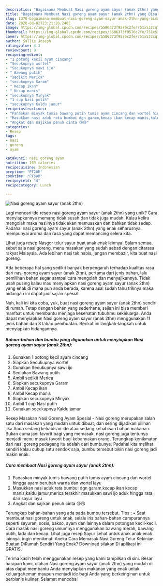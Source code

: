 ```yaml
---
description: "Bagaimana Membuat Nasi goreng ayam sayur (anak 2thn) yang Bisa Manjain Lidah"
title: "Bagaimana Membuat Nasi goreng ayam sayur (anak 2thn) yang Bisa Manjain Lidah"
slug: 1370-bagaimana-membuat-nasi-goreng-ayam-sayur-anak-2thn-yang-bisa-manjain-lidah
date: 2020-08-02T23:21:28.240Z
image: https://img-global.cpcdn.com/recipes/5586373f9576c2fe/751x532cq70/nasi-goreng-ayam-sayur-anak-2thn-foto-resep-utama.jpg
thumbnail: https://img-global.cpcdn.com/recipes/5586373f9576c2fe/751x532cq70/nasi-goreng-ayam-sayur-anak-2thn-foto-resep-utama.jpg
cover: https://img-global.cpcdn.com/recipes/5586373f9576c2fe/751x532cq70/nasi-goreng-ayam-sayur-anak-2thn-foto-resep-utama.jpg
author: Sallie Joseph
ratingvalue: 4.3
reviewcount: 9
recipeingredient:
- "1 potong kecil ayam cincang"
- "Secukupnya wortel"
- "Secukupnya sawi ijo"
- " Bawang putih"
- "sedikit Merica"
- "secukupnya Garam"
- " Kecap ikan"
- " Kecap manis"
- "secukupnya Minyak"
- "1 cup Nasi putih"
- "secukupnya Kaldu jamur"
recipeinstructions:
- "Panaskan minyak tumis bawang putih tumis ayam cincang dan wortel hingga ayam berubah warna dan wortel layu"
- "Masukkan nasi aduk rata bumbui dgn garam,kecap ikan kecap manis,kaldu jamur,merica terakhir masukkan sawi ijo aduk hingga rata dan sayur layu"
- "Angkat dan sajikan penuh cinta 😘😘"
categories:
- Resep
tags:
- nasi
- goreng
- ayam

katakunci: nasi goreng ayam 
nutrition: 169 calories
recipecuisine: Indonesian
preptime: "PT20M"
cooktime: "PT60M"
recipeyield: "4"
recipecategory: Lunch

---
```



![Nasi goreng ayam sayur (anak 2thn)](https://img-global.cpcdn.com/recipes/5586373f9576c2fe/751x532cq70/nasi-goreng-ayam-sayur-anak-2thn-foto-resep-utama.jpg)

Lagi mencari ide resep nasi goreng ayam sayur (anak 2thn) yang unik? Cara menyiapkannya memang tidak susah dan tidak juga mudah. Kalau keliru mengolah maka hasilnya tidak akan memuaskan dan bahkan tidak sedap. Padahal nasi goreng ayam sayur (anak 2thn) yang enak seharusnya mempunyai aroma dan rasa yang dapat memancing selera kita.

Lihat juga resep Nasgor telur sayur buat anak enak lainnya. Salam semua, sebut saja nasi goreng, menu masakan yang sudah sebati dengan citarasa rakyat Malaysia. Ada lebihan nasi tak habis, jangan membazir, kita buat nasi goreng.

Ada beberapa hal yang sedikit banyak berpengaruh terhadap kualitas rasa dari nasi goreng ayam sayur (anak 2thn), pertama dari jenis bahan, lalu pemilihan bahan segar sampai cara mengolah dan menyajikannya. Tidak usah pusing kalau mau menyiapkan nasi goreng ayam sayur (anak 2thn) yang enak di mana pun anda berada, karena asal sudah tahu triknya maka hidangan ini dapat jadi sajian spesial.


Nah, kali ini kita coba, yuk, buat nasi goreng ayam sayur (anak 2thn) sendiri di rumah. Tetap dengan bahan yang sederhana, sajian ini bisa memberi manfaat untuk membantu menjaga kesehatan tubuhmu sekeluarga. Anda dapat menyiapkan Nasi goreng ayam sayur (anak 2thn) menggunakan 11 jenis bahan dan 3 tahap pembuatan. Berikut ini langkah-langkah untuk menyiapkan hidangannya.

<!--inarticleads1-->

##### Bahan-bahan dan bumbu yang digunakan untuk menyiapkan Nasi goreng ayam sayur (anak 2thn):

1. Gunakan 1 potong kecil ayam cincang
1. Siapkan Secukupnya wortel
1. Gunakan Secukupnya sawi ijo
1. Sediakan  Bawang putih
1. Ambil sedikit Merica
1. Siapkan secukupnya Garam
1. Ambil  Kecap ikan
1. Ambil  Kecap manis
1. Siapkan secukupnya Minyak
1. Ambil 1 cup Nasi putih
1. Gunakan secukupnya Kaldu jamur


Resep Masakan Nasi Goreng Ayam Spesial - Nasi goreng merupakan salah satu dari masakan yang mudah untuk dibuat, dan sering dijadikan pilihan jika Anda sedang kehabisan ide atau sedang kehabisan bahan makanan. Bukan cuma jadi favorit bagi yang memasak, nasi goreng juga tentunya menjadi menu masak favorit bagi kebanyakan orang. Terungkap kenikmatan dari nasi goreng pedagang itu adalah dari bumbunya. Padahal kita melihat sendiri kalau cukup satu sendok saja, bumbu tersebut bikin nasi goreng jadi makin enak. 

<!--inarticleads2-->

##### Cara membuat Nasi goreng ayam sayur (anak 2thn):

1. Panaskan minyak tumis bawang putih tumis ayam cincang dan wortel hingga ayam berubah warna dan wortel layu
1. Masukkan nasi aduk rata bumbui dgn garam,kecap ikan kecap manis,kaldu jamur,merica terakhir masukkan sawi ijo aduk hingga rata dan sayur layu
1. Angkat dan sajikan penuh cinta 😘😘


Terungkap bahan-bahan yang ada pada bumbu tersebut. Tips : • Saat membuat nasi goreng untuk anak, selalu iris bahan-bahan campurannya seperti sayuran, sosis, bakso, ayam dan lainnya dalam potongan kecil-kecil. Cara masak nasi goreng umumnya menggunakan bawang merah, bawang putih, lada dan kecap. Lihat juga resep Sayur sehat untuk anak anak enak lainnya. ingin menikmati Aneka Cara Memasak Nasi Goreng Telur Kekinian Buatan DiRumah Sendiri Yang Enak? Download silakan Di aplikasi ini GRATIS. 

Terima kasih telah menggunakan resep yang kami tampilkan di sini. Besar harapan kami, olahan Nasi goreng ayam sayur (anak 2thn) yang mudah di atas dapat membantu Anda menyiapkan makanan yang enak untuk keluarga/teman maupun menjadi ide bagi Anda yang berkeinginan untuk berbisnis kuliner. Selamat mencoba!
